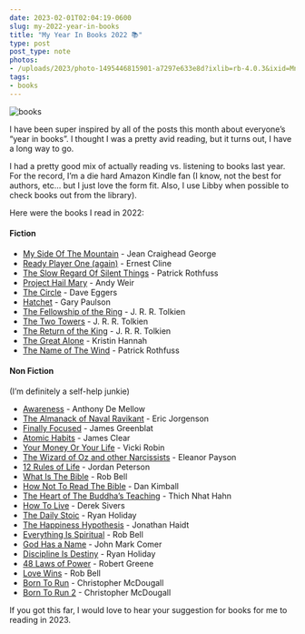 ```yaml
---
date: 2023-02-01T02:04:19-0600
slug: my-2022-year-in-books
title: "My Year In Books 2022 📚"
type: post
post_type: note
photos:
- /uploads/2023/photo-1495446815901-a7297e633e8d?ixlib=rb-4.0.3&ixid=MnwxMjA3fDB8MHxwaG90by1wYWdlfHx8fGVufDB8fHx8&auto=format&fit=crop&w=800&q=80
tags:
- books
---
```

![books](/uploads/2023/photo-1495446815901-a7297e633e8d?ixlib=rb-4.0.3&ixid=MnwxMjA3fDB8MHxwaG90by1wYWdlfHx8fGVufDB8fHx8&auto=format&fit=crop&w=800&q=80)


I have been super inspired by all of the posts this month about everyone’s “year in books”. I thought I was a pretty avid reading, but it turns out, I have a long way to go.


I had a pretty good mix of actually reading vs. listening to books last year. For the record, I’m a die hard Amazon Kindle fan (I know, not the best for authors, etc… but I just love the form fit. Also, I use Libby when possible to check books out from the library).


Here were the books I read in 2022:


#### Fiction


* [My Side Of The Mountain](https://www.amazon.com/Side-Mountain-Jean-Craighead-George/dp/0141312424) - Jean Craighead George
* [Ready Player One (again)](https://www.amazon.com/Ready-Player-One-Ernest-Cline-ebook/dp/B004J4WKUQ/ref=sr_1_1?crid=3H3C4M3MOJBHK&keywords=ready+player+one&qid=1675215078&s=books&sprefix=ready+player+on%2Cstripbooks%2C159&sr=1-1) - Ernest Cline
* [The Slow Regard Of Silent Things](https://www.amazon.com/Regard-Silent-Things-Kingkiller-Chronicle-ebook/dp/B00J9SUF2W/ref=sr_1_1?keywords=the+slow+regard+of+silent+things&qid=1675215099&s=books&sprefix=slow+regard+%2Cstripbooks%2C136&sr=1-1) - Patrick Rothfuss
* [Project Hail Mary](https://www.amazon.com/Project-Hail-Mary-Andy-Weir-ebook/dp/B08FHBV4ZX/ref=sr_1_1?crid=1E1GTT2O59NBN&keywords=project+hail+mary&qid=1675215121&s=books&sprefix=project+hail+mary%2Cstripbooks%2C128&sr=1-1) - Andy Weir
* [The Circle](https://www.amazon.com/Circle-Dave-Eggers-ebook/dp/B00EGMQIJ0/ref=sr_1_1?crid=210TX2F5P1955&keywords=the+circle&qid=1675215140&s=books&sprefix=the+circl%2Cstripbooks%2C124&sr=1-1) - Dave Eggers
* [Hatchet](https://www.amazon.com/Hatchet-Brians-Saga-Book-1-ebook/dp/B002MBLU9U/ref=sr_1_3?crid=UWKEARBSQA6H&keywords=hatchet&qid=1675215168&s=books&sprefix=hatche%2Cstripbooks%2C127&sr=1-3) - Gary Paulson
* [The Fellowship of the Ring](https://www.amazon.com/Fellowship-Ring-Being-First-Rings-ebook/dp/B007978NPG/ref=sr_1_1?crid=1J54HI09YUZVV&keywords=The+Fellowship+of+the+Ring&qid=1675215187&s=books&sprefix=hatchet%2Cstripbooks%2C115&sr=1-1) - J. R. R. Tolkien
* [The Two Towers](https://www.amazon.com/gp/product/B007978PKY?notRedirectToSDP=1&ref_=dbs_mng_calw_1&storeType=ebooks) - J. R. R. Tolkien
* [The Return of the King](https://www.amazon.com/gp/product/B007978P18?notRedirectToSDP=1&ref_=dbs_mng_calw_2&storeType=ebooks) - J. R. R. Tolkien
* [The Great Alone](https://www.amazon.com/Great-Alone-Novel-Kristin-Hannah-ebook/dp/B06Y5WRS2C/ref=sr_1_1?crid=32DHHXTUFR2N1&keywords=the+great+alone&qid=1675215252&s=digital-text&sprefix=the+great+alone%2Cdigital-text%2C137&sr=1-1) - Kristin Hannah
* [The Name of The Wind](https://www.amazon.com/Name-Wind-Kingkiller-Chronicle-Book-ebook/dp/B0010SKUYM/ref=sr_1_1?crid=23ENF18Z7FJ3K&keywords=the+name+of+the+wind&qid=1675215272&s=digital-text&sprefix=the+name+of+the+wind%2Cdigital-text%2C131&sr=1-1) - Patrick Rothfuss


#### Non Fiction


(I’m definitely a self-help junkie)


* [Awareness](https://www.amazon.com/Awareness-Conversations-SJ-Anthony-Mello-ebook/dp/B005GFBP6W/ref=sr_1_3?crid=6OAOEN4X7J4B&keywords=awareness&qid=1675215388&s=digital-text&sprefix=awarenes%2Cdigital-text%2C138&sr=1-3) - Anthony De Mellow
* [The Almanack of Naval Ravikant](https://www.amazon.com/Almanack-Naval-Ravikant-Wealth-Happiness-ebook/dp/B08FF8MTM6/ref=sr_1_1?crid=38JE883HU0HK4&keywords=The+Almanack+of+Naval+Ravikant&qid=1675215709&s=digital-text&sprefix=awareness%2Cdigital-text%2C470&sr=1-1) - Eric Jorgenson
* [Finally Focused](https://www.amazon.com/Finally-Focused-Breakthrough-Treatment-Hyperactivity-ebook/dp/B01KE64XT8/ref=sr_1_1?crid=27ROGU8XTYVEP&keywords=Finally+Focused&qid=1675215748&s=digital-text&sprefix=the+almanack+of+naval+ravikant%2Cdigital-text%2C121&sr=1-1) - James Greenblat
* [Atomic Habits](https://www.amazon.com/Atomic-Habits-Proven-Build-Break-ebook/dp/B07D23CFGR/ref=sr_1_1?crid=25XSY5Z4UW3SA&keywords=atomic+habits&qid=1675215772&s=digital-text&sprefix=atomic+habit%2Cdigital-text%2C181&sr=1-1) - James Clear
* [Your Money Or Your Life](https://www.amazon.com/Your-Money-Life-Transforming-Relationship-ebook/dp/B0052MD8VO/ref=sr_1_1?crid=2CQEKPEJYA7M5&keywords=Your+Money+Or+Your+Life&qid=1675215807&s=digital-text&sprefix=your+money+or+your+life%2Cdigital-text%2C146&sr=1-1) - Vicki Robin
* [The Wizard of Oz and other Narcissists](https://www.amazon.com/Wizard-Oz-Other-Narcissists-Relationship-ebook/dp/B004MDLJW4/ref=sr_1_1?crid=2ZD9XVJKJT9HL&keywords=The+Wizard+of+Oz+and+other+Narcissists&qid=1675215824&s=digital-text&sprefix=your+money+or+your+life%2Cdigital-text%2C141&sr=1-1) - Eleanor Payson
* [12 Rules of Life](https://www.amazon.com/12-Rules-Life-Antidote-Chaos-ebook/dp/B01FPGY5T0/ref=sr_1_1?crid=9PNS2ASRU0XF&keywords=12+Rules+of+Life&qid=1675215839&s=digital-text&sprefix=the+wizard+of+oz+and+other+narcissists%2Cdigital-text%2C113&sr=1-1) - Jordan Peterson
* [What Is The Bible](https://www.amazon.com/What-Bible-Ancient-Transform-Everything-ebook/dp/B01KT0GN7O/ref=sr_1_1?crid=SK2UPA9KT98R&keywords=What+Is+The+Bible&qid=1675215854&s=digital-text&sprefix=what+is+the+bible%2Cdigital-text%2C149&sr=1-1) - Rob Bell
* [How Not To Read The Bible](https://www.amazon.com/How-Not-Read-Bible-Crazy-Sounding-ebook/dp/B085XNGKP3/ref=sr_1_1?crid=4G48VP50HEQ4&keywords=How+Not+To+Read+The+Bible&qid=1675215870&s=digital-text&sprefix=what+is+the+bible%2Cdigital-text%2C133&sr=1-1) - Dan Kimball
* [The Heart of The Buddha’s Teaching](https://www.amazon.com/Heart-Buddhas-Teaching-Transforming-Liberation-ebook/dp/B011G3HD6I/ref=sr_1_1?crid=31J7IK519HXDU&keywords=The+Heart+of+The+Buddha%27s+Teaching&qid=1675215889&s=digital-text&sprefix=the+heart+of+the+buddha%27s+teaching%2Cdigital-text%2C151&sr=1-1) - Thich Nhat Hahn
* [How To Live](https://www.amazon.com/How-Live-conflicting-answers-conclusion-ebook/dp/B09Y7P4DR6/ref=sr_1_1?keywords=how+to+live+derek+sivers&qid=1675215909&s=digital-text&sprefix=How+To+Live+dere%2Cdigital-text%2C130&sr=1-1) - Derek Sivers
* [The Daily Stoic](https://www.amazon.com/Daily-Stoic-Meditations-Wisdom-Perseverance-ebook/dp/B01HNJIJB2/ref=sr_1_1?crid=1JOT5OHC5M2ST&keywords=The+Daily+Stoic&qid=1675215926&s=digital-text&sprefix=the+daily+stoic%2Cdigital-text%2C141&sr=1-1) - Ryan Holiday
* [The Happiness Hypothesis](https://www.amazon.com/Happiness-Hypothesis-Finding-Modern-Ancient-ebook/dp/B003E749TE/ref=sr_1_1?crid=23YLWWJ9XXPYK&keywords=The+Happiness+Hypothesis&qid=1675215953&s=digital-text&sprefix=the+happiness+hypothesis%2Cdigital-text%2C142&sr=1-1) - Jonathan Haidt
* [Everything Is Spiritual](https://www.amazon.com/Everything-Spiritual-What-Were-Doing-ebook/dp/B0867R7P5J/ref=sr_1_1?crid=NERU9KF5D1DQ&keywords=Everything+Is+Spiritual&qid=1675215969&s=digital-text&sprefix=the+happiness+hypothesis%2Cdigital-text%2C130&sr=1-1) - Rob Bell
* [God Has a Name](https://www.amazon.com/God-Name-John-Mark-Comer-ebook/dp/B01HAKH20S/ref=sr_1_1?crid=1MTVH8KVV7XJB&keywords=God+Has+a+Name&qid=1675215983&s=digital-text&sprefix=everything+is+spiritual%2Cdigital-text%2C126&sr=1-1) - John Mark Comer
* [Discipline Is Destiny](https://www.amazon.com/Discipline-Destiny-Power-Self-Control-Virtues-ebook/dp/B09PB1SB72/ref=sr_1_1?crid=TX76518BT38P&keywords=Discipline+Is+Destiny&qid=1675215997&s=digital-text&sprefix=discipline+is+destiny%2Cdigital-text%2C127&sr=1-1) - Ryan Holiday
* [48 Laws of Power](https://www.amazon.com/48-Laws-Power-Robert-Greene-ebook/dp/B0024CEZR6/ref=sr_1_1?crid=299S3H4O3VDKK&keywords=48+Laws+of+Power&qid=1675216013&s=digital-text&sprefix=48+laws+of+power%2Cdigital-text%2C146&sr=1-1) - Robert Greene
* [Love Wins](https://www.amazon.com/Love-Wins-Enhanced-Heaven-Person-ebook/dp/B005ZF27XS/ref=sr_1_1?crid=37JDQ4GNA71A6&keywords=Love+Wins&qid=1675216028&s=digital-text&sprefix=48+laws+of+power%2Cdigital-text%2C134&sr=1-1) - Rob Bell
* [Born To Run](https://www.amazon.com/Born-Run-Christopher-McDougall-ebook/dp/B0028MBKVG/ref=sr_1_1?crid=1DE2R2L1S3KVG&keywords=Born+To+Run&qid=1675216044&s=digital-text&sprefix=born+to+run%2Cdigital-text%2C130&sr=1-1) - Christopher McDougall
* [Born To Run 2](https://www.amazon.com/Born-Run-Ultimate-Training-Guide-ebook/dp/B09TZQY1GC/ref=sr_1_2?crid=1DE2R2L1S3KVG&keywords=Born+To+Run&qid=1675216067&s=digital-text&sprefix=born+to+run%2Cdigital-text%2C130&sr=1-2) - Christopher McDougall


If you got this far, I would love to hear your suggestion for books for me to reading in 2023.



